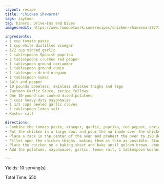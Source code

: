 ```yaml
---
layout: recipe
title: "Chicken Shawarma"
tags: zaytoon
tag: Diners, Drive-Ins and Dives
imagecredit: https://www.foodnetwork.com/recipes/chicken-shawarma-3877358

ingredients:
- 1 cup tomato paste
- 1 cup white distilled vinegar
- 1/2 cup minced garlic
- 2 tablespoons Spanish paprika
- 2 tablespoons crushed red pepper
- 1 tablespoon ground coriander
- 1 tablespoon ground cumin
- 1 tablespoon dried oregano
- 1 tablespoon sumac
- Salt and pepper
- 10 pounds boneless, skinless chicken thighs and legs
- Zaytoon Garlic Sauce, recipe follows
- One 10-pound can cooked diced potatoes
- 3 cups heavy-duty mayonnaise
- 1 1/2 cups peeled garlic cloves
- 1 tablespoon lemon salt
- Kosher salt

directions:
- Combine the tomato paste, vinegar, garlic, paprika, red pepper, coriander, cumin, oregano, sumac, 2 tablespoons salt, 1 teaspoon black pepper and 1 cup water in a large mixing bowl. Whisk until thoroughly mixed.
- Put the chicken in a large bowl and pour the marinade over the chicken; mix thoroughly. Cover and refrigerate overnight.
- Place a rack in the center of the oven and preheat the oven to 350 degrees F.
- Fillet open the chicken thighs, making them as thin as possible. Stack the chicken vertically on a skewer, pushing it down as you go to make it as tight as possible.
- Place the chicken on a baking sheet and bake until golden brown, about 10 minutes per side. Slice the chicken into thin pieces and serve with Zaytoon Garlic Sauce.
- Add the potatoes, mayonnaise, garlic, lemon salt, 1 tablespoon kosher salt and 1 cup ice to a 20-cup food processor. Process until smooth and creamy.

---
```


Yields: 10 serving(s)

Total Time: 550
